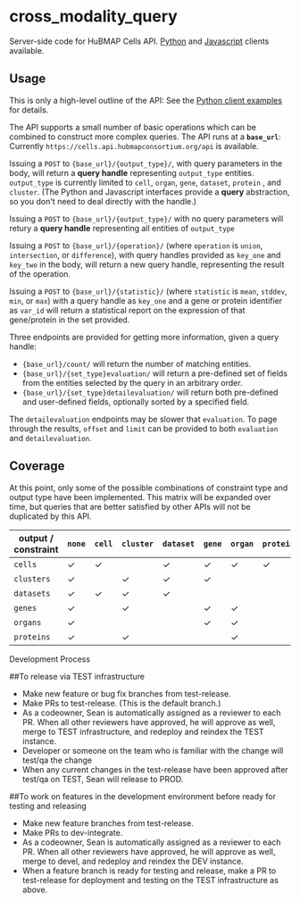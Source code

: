 # cross_modality_query

Server-side code for HuBMAP Cells API.
[Python](https://github.com/hubmapconsortium/hubmap-api-py-client) and 
[Javascript](https://github.com/hubmapconsortium/hubmap-api-js-client) clients available.

## Usage

This is only a high-level outline of the API:
See the [Python client examples](https://github.com/hubmapconsortium/hubmap-api-py-client/tree/main/examples) for details.

The API supports a small number of basic operations which can be combined to construct more complex queries.
The API runs at a **`base_url`**: Currently `https://cells.api.hubmapconsortium.org/api` is available.

Issuing a `POST` to `{base_url}/{output_type}/`, with query parameters in the body,
will return a **query handle** representing `output_type` entities.
`output_type` is currently limited to `cell`, `organ`, `gene`, `dataset`, `protein` , and `cluster`.
(The Python and Javascript interfaces provide a **query** abstraction, so you don't need to deal directly with the handle.)

Issuing a `POST` to `{base_url}/{output_type}/` with no query parameters will retury a **query handle** representing all entities of `output_type`

Issuing a `POST` to `{base_url}/{operation}/` (where `operation` is `union`, `intersection`, or `difference`),
with query handles provided as `key_one` and `key_two` in the body, will return a new query handle,
representing the result of the operation.

Issuing a `POST` to `{base_url}/{statistic}/` (where `statistic` is `mean`, `stddev`, `min`, or `max`)
with a query handle as `key_one` and a gene or protein identifier as `var_id` will return
a statistical report on the expression of that gene/protein in the set provided.

Three endpoints are provided for getting more information, given a query handle:
- `{base_url}/count/` will return the number of matching entities.
- `{base_url}/{set_type}evaluation/` will return a pre-defined set of fields from the entities selected by the query in an arbitrary order.
- `{base_url}/{set_type}detailevaluation/` will return both pre-defined and user-defined fields, optionally sorted by a specified field.

The `detailevaluation` endpoints may be slower that `evaluation`. 
To page through the results, `offset` and `limit` can be provided to both `evaluation` and `detailevaluation`.

## Coverage

At this point, only some of the possible combinations of constraint type and output type have been implemented.
This matrix will be expanded over time, but queries that are better satisfied by other APIs will not be duplicated by this API.

| output / constraint | `none`    | `cell`    | `cluster` | `dataset` | `gene`    | `organ`   | `protein` |
| ------------------- | --------- | --------- | --------- | --------- | --------- | --------- | --------- |
| `cells`             | ✓         | ✓         |           | ✓         | ✓         | ✓         | ✓         |
| `clusters`          | ✓         |           | ✓         | ✓         | ✓         |           |           |
| `datasets`          | ✓         | ✓         | ✓         | ✓         |           |           |           |
| `genes`             | ✓         |           | ✓         |           | ✓         | ✓         |           |
| `organs`            | ✓         |           |           |           | ✓         | ✓         |
| `proteins`          | ✓         |           | ✓         |           |           | ✓         |           |

Development Process

##To release via TEST infrastructure

-    Make new feature or bug fix branches from test-release.
-    Make PRs to test-release. (This is the default branch.)
-    As a codeowner, Sean is automatically assigned as a reviewer to each PR. When all other reviewers have approved, he will approve as well, merge to TEST infrastructure, and redeploy and reindex the TEST instance.
-    Developer or someone on the team who is familiar with the change will test/qa the change
-    When any current changes in the test-release have been approved after test/qa on TEST, Sean will release to PROD.

##To work on features in the development environment before ready for testing and releasing

-    Make new feature branches from test-release.
-    Make PRs to dev-integrate.
-    As a codeowner, Sean is automatically assigned as a reviewer to each PR. When all other reviewers have approved, he will approve as well, merge to devel, and redeploy and reindex the DEV instance.
-    When a feature branch is ready for testing and release, make a PR to test-release for deployment and testing on the TEST infrastructure as above.
